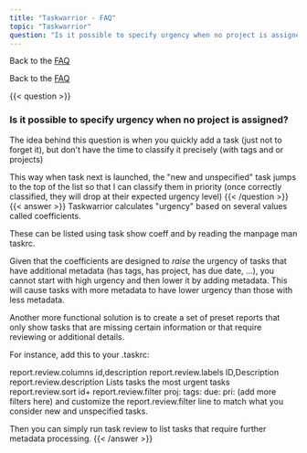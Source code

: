 ```yaml
---
title: "Taskwarrior - FAQ"
topic: "Taskwarrior"
question: "Is it possible to specify urgency when no project is assigned ?"
---
```


Back to the [FAQ](/support/faq)

Back to the [FAQ](/support/faq)

{{< question >}}
### Is it possible to specify urgency when no project is assigned?
The idea behind this question is when you quickly add a task (just not to forget it), but don't have the time to classify it precisely (with tags and or projects)

This way when task next is launched, the "new and unspecified" task jumps to the top of the list so that I can classify them in priority (once correctly classified, they will drop at their expected urgency level)
{{< /question >}}
{{< answer >}}
Taskwarrior calculates "urgency" based on several values called coefficients.

These can be listed using task show coeff and by reading the manpage man taskrc.

Given that the coefficients are designed to *raise* the urgency of tasks that have additional metadata (has tags, has project, has due date, ...), you cannot start with high urgency and then lower it by adding metadata. This will cause tasks with more metadata to have lower urgency than those with less metadata.

Another more functional solution is to create a set of preset reports that only show tasks that are missing certain information or that require reviewing or additional details.

For instance, add this to your .taskrc:

report.review.columns             id,description
report.review.labels              ID,Description
report.review.description         Lists tasks the most urgent tasks
report.review.sort                id+
report.review.filter              proj: tags: due: pri: (add more filters here)
and customize the report.review.filter line to match what you consider new and unspecified tasks.

Then you can simply run task review to list tasks that require further metadata processing.
{{< /answer >}}
